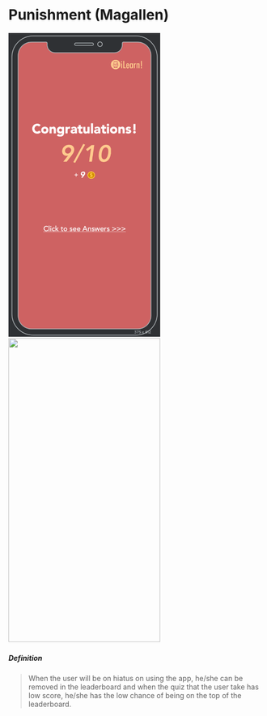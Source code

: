 # Punishment (Magallen)

<img src="../Images/score.png" width="300" height="600"/>
<img src="../Images/leaaderboard.png" width="300" height="600"/>

##### Definition
> When the user will be on hiatus on using the app, he/she can be removed in the leaderboard and when the quiz that the user take has low score, he/she has the low chance of being on the top of the leaderboard.
